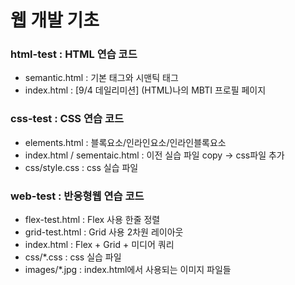 # 웹 개발 기초

### html-test : HTML 연습 코드

* semantic.html : 기본 태그와 시맨틱 태그
* index.html : [9/4 데일리미션] (HTML)나의 MBTI 프로필 페이지



### css-test : CSS 연습 코드

* elements.html : 블록요소/인라인요소/인라인블록요소
* index.html / sementaic.html  : 이전 실습 파일 copy -> css파일 추가
* css/style.css : css 실습 파일

### web-test : 반응형웹 연습 코드
* flex-test.html : Flex 사용 한줄 정렬
* grid-test.html : Grid 사용 2차원 레이아웃
* index.html : Flex + Grid + 미디어 쿼리 
* css/*.css : css 실습 파일
* images/*.jpg : index.html에서 사용되는 이미지 파일들
